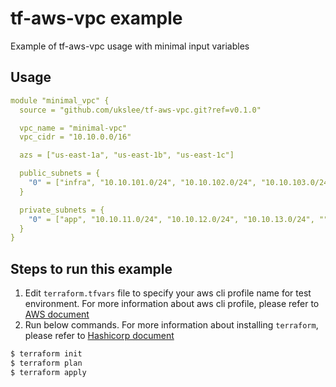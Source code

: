 
# tf-aws-vpc example

Example of tf-aws-vpc usage with minimal input variables

## Usage

``` yaml
module "minimal_vpc" {
  source = "github.com/ukslee/tf-aws-vpc.git?ref=v0.1.0"

  vpc_name = "minimal-vpc"
  vpc_cidr = "10.10.0.0/16"

  azs = ["us-east-1a", "us-east-1b", "us-east-1c"]

  public_subnets = {
    "0" = ["infra", "10.10.101.0/24", "10.10.102.0/24", "10.10.103.0/24", "", ""]
  }

  private_subnets = {
    "0" = ["app", "10.10.11.0/24", "10.10.12.0/24", "10.10.13.0/24", "", ""]
  }
}
```

## Steps to run this example

1. Edit `terraform.tfvars` file to specify your aws cli profile name for test environment.
For more information about aws cli profile, please refer to [AWS document](https://docs.aws.amazon.com/cli/latest/userguide/cli-configure-profiles.html)
1. Run below commands.
For more information about installing `terraform`, please refer to [Hashicorp document](https://learn.hashicorp.com/terraform/getting-started/install.html)

``` bash
$ terraform init
$ terraform plan
$ terraform apply
```
